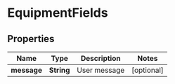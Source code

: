 
# EquipmentFields

## Properties
Name | Type | Description | Notes
------------ | ------------- | ------------- | -------------
**message** | **String** | User message |  [optional]



